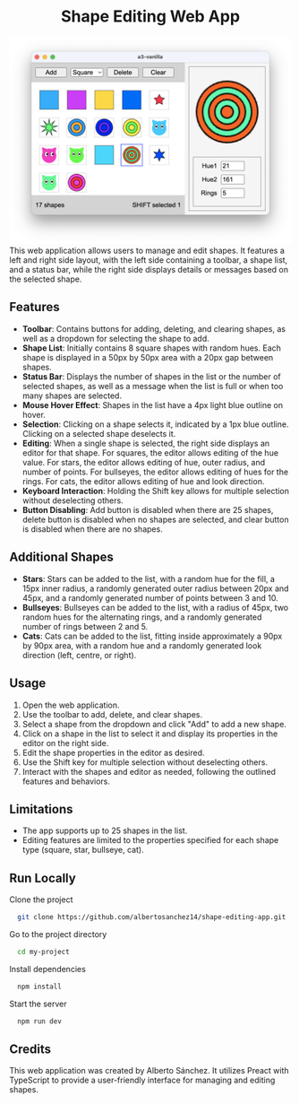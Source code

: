 <div align="center">
  <h1>Shape Editing Web App</h1>
  <a href="https://github.com/albertosanchez14/shape-editing-app">
    <img src="https://github.com/albertosanchez14/shape-editing-app/blob/master/public/a3-screencap.png" alt="Preview" width=800/>
  </a>
</div>
This web application allows users to manage and edit shapes. It features a left and right side layout, with the left side containing a toolbar, a shape list, and a status bar, while the right side displays details or messages based on the selected shape.

## Features

- **Toolbar**: Contains buttons for adding, deleting, and clearing shapes, as well as a dropdown for selecting the shape to add.
- **Shape List**: Initially contains 8 square shapes with random hues. Each shape is displayed in a 50px by 50px area with a 20px gap between shapes.
- **Status Bar**: Displays the number of shapes in the list or the number of selected shapes, as well as a message when the list is full or when too many shapes are selected.
- **Mouse Hover Effect**: Shapes in the list have a 4px light blue outline on hover.
- **Selection**: Clicking on a shape selects it, indicated by a 1px blue outline. Clicking on a selected shape deselects it.
- **Editing**: When a single shape is selected, the right side displays an editor for that shape. For squares, the editor allows editing of the hue value. For stars, the editor allows editing of hue, outer radius, and number of points. For bullseyes, the editor allows editing of hues for the rings. For cats, the editor allows editing of hue and look direction.
- **Keyboard Interaction**: Holding the Shift key allows for multiple selection without deselecting others.
- **Button Disabling**: Add button is disabled when there are 25 shapes, delete button is disabled when no shapes are selected, and clear button is disabled when there are no shapes.

## Additional Shapes

- **Stars**: Stars can be added to the list, with a random hue for the fill, a 15px inner radius, a randomly generated outer radius between 20px and 45px, and a randomly generated number of points between 3 and 10.
- **Bullseyes**: Bullseyes can be added to the list, with a radius of 45px, two random hues for the alternating rings, and a randomly generated number of rings between 2 and 5.
- **Cats**: Cats can be added to the list, fitting inside approximately a 90px by 90px area, with a random hue and a randomly generated look direction (left, centre, or right).

## Usage

1. Open the web application.
2. Use the toolbar to add, delete, and clear shapes.
3. Select a shape from the dropdown and click "Add" to add a new shape.
4. Click on a shape in the list to select it and display its properties in the editor on the right side.
5. Edit the shape properties in the editor as desired.
6. Use the Shift key for multiple selection without deselecting others.
7. Interact with the shapes and editor as needed, following the outlined features and behaviors.

## Limitations

- The app supports up to 25 shapes in the list.
- Editing features are limited to the properties specified for each shape type (square, star, bullseye, cat).

## Run Locally

Clone the project

```bash
  git clone https://github.com/albertosanchez14/shape-editing-app.git
```

Go to the project directory

```bash
  cd my-project
```

Install dependencies

```bash
  npm install
```

Start the server

```bash
  npm run dev
```
## Credits

This web application was created by Alberto Sánchez. It utilizes Preact with TypeScript to provide a user-friendly interface for managing and editing shapes.
